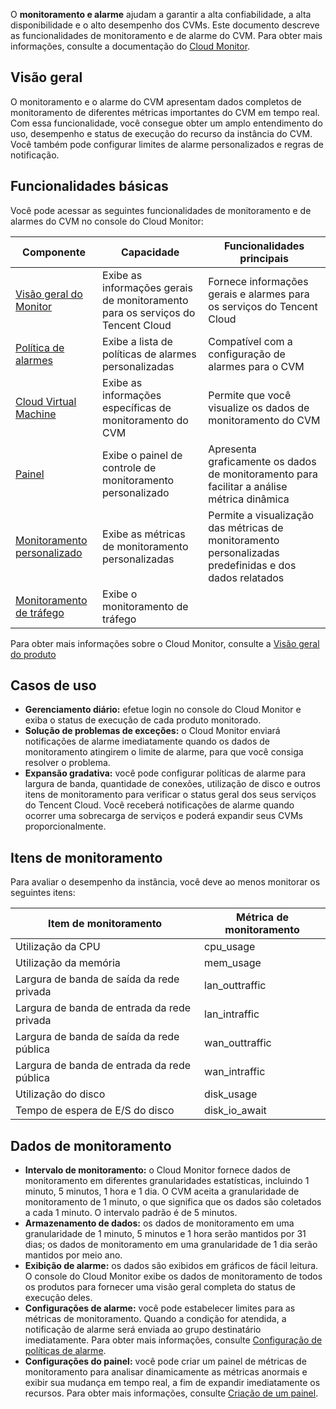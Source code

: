O **monitoramento e alarme** ajudam a garantir a alta confiabilidade, a alta disponibilidade e o alto desempenho dos CVMs. Este documento descreve as funcionalidades de monitoramento e de alarme do CVM. Para obter mais informações, consulte a documentação do [Cloud Monitor](https://intl.cloud.tencent.com/document/product/248?).

## Visão geral
O monitoramento e o alarme do CVM apresentam dados completos de monitoramento de diferentes métricas importantes do CVM em tempo real. Com essa funcionalidade, você consegue obter um amplo entendimento do uso, desempenho e status de execução do recurso da instância do CVM. Você também pode configurar limites de alarme personalizados e regras de notificação.

## Funcionalidades básicas
Você pode acessar as seguintes funcionalidades de monitoramento e de alarmes do CVM no console do Cloud Monitor:

| Componente | Capacidade | Funcionalidades principais |
| ----- | -------------- | --------------------------------------- |
| [Visão geral do Monitor](https://console.cloud.tencent.com/monitor/overview)  | Exibe as informações gerais de monitoramento para os serviços do Tencent Cloud          | Fornece informações gerais e alarmes para os serviços do Tencent Cloud                     |
| [Política de alarmes](https://console.cloud.tencent.com/monitor/policylist)  | Exibe a lista de políticas de alarmes personalizadas   | Compatível com a configuração de alarmes para o CVM         |
| [Cloud Virtual Machine](https://console.cloud.tencent.com/monitor/product/cvm) | Exibe as informações específicas de monitoramento do CVM      | Permite que você visualize os dados de monitoramento do CVM |
| [Painel](https://console.cloud.tencent.com/monitor/dashboard2/default?channel=8) | Exibe o painel de controle de monitoramento personalizado | Apresenta graficamente os dados de monitoramento para facilitar a análise métrica dinâmica |
| [Monitoramento personalizado](https://console.cloud.tencent.com/monitor/indicator-manage)| Exibe as métricas de monitoramento personalizadas | Permite a visualização das métricas de monitoramento personalizadas predefinidas e dos dados relatados            |
| [Monitoramento de tráfego](https://console.cloud.tencent.com/monitor/flow) | Exibe o monitoramento de tráfego           || Permite a visualização do seu uso geral da largura de banda                              |

Para obter mais informações sobre o Cloud Monitor, consulte a [Visão geral do produto](https://intl.cloud.tencent.com/document/product/248/32799)

## Casos de uso
- **Gerenciamento diário:** efetue login no console do Cloud Monitor e exiba o status de execução de cada produto monitorado.
- **Solução de problemas de exceções:** o Cloud Monitor enviará notificações de alarme imediatamente quando os dados de monitoramento atingirem o limite de alarme, para que você consiga resolver o problema.
- **Expansão gradativa:** você pode configurar políticas de alarme para largura de banda, quantidade de conexões, utilização de disco e outros itens de monitoramento para verificar o status geral dos seus serviços do Tencent Cloud. Você receberá notificações de alarme quando ocorrer uma sobrecarga de serviços e poderá expandir seus CVMs proporcionalmente.

## Itens de monitoramento
Para avaliar o desempenho da instância, você deve ao menos monitorar os seguintes itens:

| Item de monitoramento | Métrica de monitoramento |
|---------|---------|
| Utilização da CPU | cpu_usage |
| Utilização da memória | mem_usage |
| Largura de banda de saída da rede privada | lan_outtraffic |
| Largura de banda de entrada da rede privada | lan_intraffic |
| Largura de banda de saída da rede pública | wan_outtraffic |
| Largura de banda de entrada da rede pública | wan_intraffic |
| Utilização do disco | disk_usage |
| Tempo de espera de E/S do disco | disk_io_await |

## Dados de monitoramento
- **Intervalo de monitoramento:** o Cloud Monitor fornece dados de monitoramento em diferentes granularidades estatísticas, incluindo 1 minuto, 5 minutos, 1 hora e 1 dia. O CVM aceita a granularidade de monitoramento de 1 minuto, o que significa que os dados são coletados a cada 1 minuto. O intervalo padrão é de 5 minutos.
- **Armazenamento de dados:** os dados de monitoramento em uma granularidade de 1 minuto, 5 minutos e 1 hora serão mantidos por 31 dias; os dados de monitoramento em uma granularidade de 1 dia serão mantidos por meio ano.
- **Exibição de alarme:** os dados são exibidos em gráficos de fácil leitura. O console do Cloud Monitor exibe os dados de monitoramento de todos os produtos para fornecer uma visão geral completa do status de execução deles.
- **Configurações de alarme:** você pode estabelecer limites para as métricas de monitoramento. Quando a condição for atendida, a notificação de alarme será enviada ao grupo destinatário imediatamente. Para obter mais informações, consulte [Configuração de políticas de alarme](https://intl.cloud.tencent.com/document/product/248/38908).
- **Configurações do painel:** você pode criar um painel de métricas de monitoramento para analisar dinamicamente as métricas anormais e exibir sua mudança em tempo real, a fim de expandir imediatamente os recursos. Para obter mais informações, consulte [Criação de um painel](https://intl.cloud.tencent.com/document/product/248/38468).
